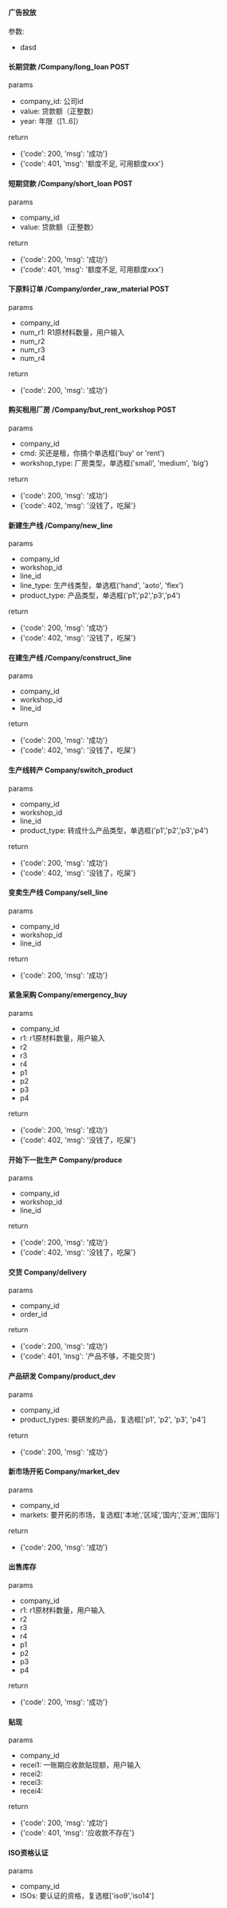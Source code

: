#### 广告投放
参数:
  - dasd


#### 长期贷款 /Company/long_loan POST

params
- company_id: 公司id
- value: 贷款额（正整数）
- year: 年限（[1..6]）

return
- {'code': 200, 'msg': '成功'}
- {'code': 401, 'msg': '额度不足, 可用额度xxx'}


#### 短期贷款 /Company/short_loan POST
params
- company_id
- value: 贷款额（正整数）

return
- {'code': 200, 'msg': '成功'}
- {'code': 401, 'msg': '额度不足, 可用额度xxx'}


#### 下原料订单 /Company/order_raw_material POST
params
- company_id
- num_r1: R1原材料数量，用户输入
- num_r2
- num_r3
- num_r4

return
- {'code': 200, 'msg': '成功'}
<!-- - {'code': 400, 'msg': '成功'} -->


#### 购买租用厂房 /Company/but_rent_workshop POST
params
- company_id
- cmd: 买还是租，你搞个单选框('buy' or 'rent')
- workshop_type: 厂房类型，单选框('small', 'medium', 'big')

return
- {'code': 200, 'msg': '成功'}
- {'code': 402, 'msg': '没钱了，吃屎'}


#### 新建生产线 /Company/new_line
params
- company_id
- workshop_id
- line_id
- line_type: 生产线类型，单选框('hand', 'aoto', 'flex')
- product_type: 产品类型，单选框('p1','p2','p3','p4')

return
- {'code': 200, 'msg': '成功'}
- {'code': 402, 'msg': '没钱了，吃屎'}


#### 在建生产线 /Company/construct_line
params
- company_id
- workshop_id
- line_id

return
- {'code': 200, 'msg': '成功'}
- {'code': 402, 'msg': '没钱了，吃屎'}


#### 生产线转产 Company/switch_product
params
- company_id
- workshop_id
- line_id
- product_type: 转成什么产品类型，单选框('p1','p2','p3','p4')

return
- {'code': 200, 'msg': '成功'}
- {'code': 402, 'msg': '没钱了，吃屎'}


#### 变卖生产线 Company/sell_line
params
- company_id
- workshop_id
- line_id

return
- {'code': 200, 'msg': '成功'}


#### 紧急采购 Company/emergency_buy
params
- company_id
- r1: r1原材料数量，用户输入
- r2
- r3
- r4
- p1
- p2
- p3
- p4

return
- {'code': 200, 'msg': '成功'}
- {'code': 402, 'msg': '没钱了，吃屎'}


#### 开始下一批生产 Company/produce
params
- company_id
- workshop_id
- line_id

return
- {'code': 200, 'msg': '成功'}
- {'code': 402, 'msg': '没钱了，吃屎'}


#### 交货 Company/delivery
params
- company_id
- order_id

return
- {'code': 200, 'msg': '成功'}
- {'code': 401, 'msg': '产品不够，不能交货'}


#### 产品研发 Company/product_dev
params
- company_id
- product_types: 要研发的产品，复选框['p1', 'p2', 'p3', 'p4']

return
- {'code': 200, 'msg': '成功'}
<!-- 已经研发好了不能点 -->


#### 新市场开拓 Company/market_dev
params
- company_id
- markets: 要开拓的市场，复选框['本地','区域','国内','亚洲','国际']

return
- {'code': 200, 'msg': '成功'}
<!-- 已经开拓好了不能点 -->


#### 出售库存
params
- company_id
- r1: r1原材料数量，用户输入
- r2
- r3
- r4
- p1
- p2
- p3
- p4

return
- {'code': 200, 'msg': '成功'}


#### 贴现
params
- company_id
- recei1: 一账期应收款贴现额，用户输入
- recei2:
- recei3:
- recei4:

return
- {'code': 200, 'msg': '成功'}
- {'code': 401, 'msg': '应收款不存在'}


#### ISO资格认证
params
- company_id
- ISOs: 要认证的资格，复选框['iso9','iso14']
